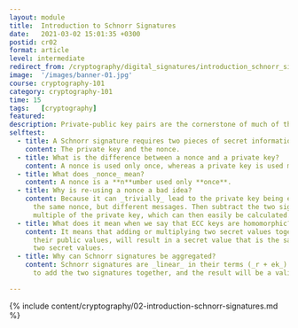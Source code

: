 ```yaml
---
layout: module
title:  Introduction to Schnorr Signatures
date:   2021-03-02 15:01:35 +0300
postid: cr02
format: article
level: intermediate
redirect_from: /cryptography/digital_signatures/introduction_schnorr_signatures.html
image:  '/images/banner-01.jpg'
course: cryptography-101
category: cryptography-101
time: 15
tags:   [cryptography]
featured:
description: Private-public key pairs are the cornerstone of much of the cryptographic security underlying everything from secure web browsing to banking to cryptocurrencies.
selftest:
  - title: A Schnorr signature requires two pieces of secret information. What are they?
    content: The private key and the nonce.
  - title: What is the difference between a nonce and a private key?
    content: A nonce is used only once, whereas a private key is used many times.
  - title: What does _nonce_ mean?
    content: A nonce is a **n**umber used only **once**.
  - title: Why is re-using a nonce a bad idea?
    content: Because it can _trivially_ lead to the private key being exposed. To see this, create two signatures with
      the same nonce, but different messages. Then subtract the two signatures from each other. The result will be a
      multiple of the private key, which can then easily be calculated.
  - title: What does it mean when we say that ECC keys are homomorphic?
    content: It means that adding or multiplying two secret values together, and performing the same operation with
      their public values, will result in a secret value that is the same as if the operation had been performed on the
      two secret values.
  - title: Why can Schnorr signatures be aggregated?
    content: Schnorr signatures are _linear_ in their terms (_r + ek_). Since, ECC keys are homomorphic, it is possible
      to add the two signatures together, and the result will be a valid signature for the sum of the two messages.

---
```


{% include content/cryptography/02-introduction-schnorr-signatures.md %}
